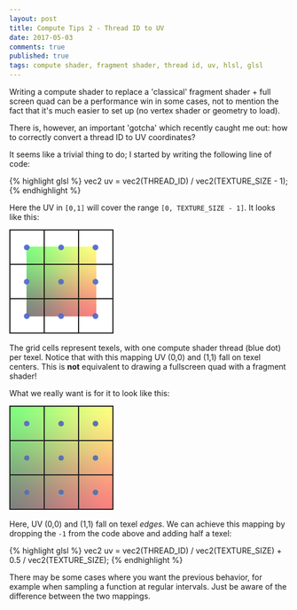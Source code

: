 ```yaml
---
layout: post
title: Compute Tips 2 - Thread ID to UV
date: 2017-05-03
comments: true
published: true
tags: compute shader, fragment shader, thread id, uv, hlsl, glsl
---
```


Writing a compute shader to replace a 'classical' fragment shader + full screen quad can be a performance win in some cases, not to mention the fact that it's much easier to set up (no vertex shader or geometry to load). 

There is, however, an important 'gotcha' which recently caught me out: how to correctly convert a thread ID to UV coordinates?

It seems like a trivial thing to do; I started by writing the following line of code:

{% highlight glsl %}
vec2 uv = vec2(THREAD_ID) / vec2(TEXTURE_SIZE - 1);
{% endhighlight %}

Here the UV in `[0,1]` will cover the range `[0, TEXTURE_SIZE - 1]`. It looks like this:

![Incorrect Thread ID to UV mapping](/images/uvmap_wrong.png)

The grid cells represent texels, with one compute shader thread (blue dot) per texel. Notice that with this mapping UV (0,0) and (1,1) fall on texel centers. This is **not** equivalent to drawing a fullscreen quad with a fragment shader!

What we really want is for it to look like this:

![Correct Thread ID to UV mapping](/images/uvmap_right.png)

Here, UV (0,0) and (1,1) fall on texel _edges_. We can achieve this mapping by dropping the `-1` from the code above and adding half a texel:

{% highlight glsl %}
vec2 uv = vec2(THREAD_ID) / vec2(TEXTURE_SIZE) + 0.5 / vec2(TEXTURE_SIZE);
{% endhighlight %}

There may be some cases where you want the previous behavior, for example when sampling a function at regular intervals. Just be aware of the difference between the two mappings.


